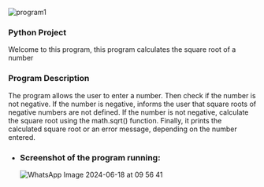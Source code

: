![program1](https://github.com/CriistianEspinosa/ProjectSwitchFuntion/assets/169914497/76c79f2b-81c0-4251-bc0c-85eb8c8582f9)
### Python Project
Welcome to this program, this program calculates the square root of a number

### Program Description

The program allows the user to enter a number. Then check if the number is not negative. If the number is negative, informs the user that square roots of negative numbers are not defined. If the number is not negative, calculate the square root using the math.sqrt() function. Finally, it prints the calculated square root or an error message, depending on the number entered.


* ### Screenshot of the program running:


  ![WhatsApp Image 2024-06-18 at 09 56 41](https://github.com/CriistianEspinosa/Python-Project/assets/169914497/384eb1c0-29b2-407b-8ace-cc95d16577df)


